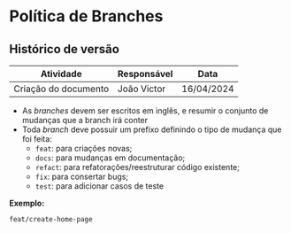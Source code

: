 # Política de Branches

## Histórico de versão

| Atividade                          | Responsável   | Data       |
|------------------------------------|---------------|------------|
| Criação do documento | João Victor | 16/04/2024 |


* As *branches* devem ser escritos em inglês, e resumir o conjunto de mudanças que a branch irá conter
* Toda *branch* deve possuir um prefixo definindo o tipo de mudança que foi feita:
    * `feat`: para criações novas;
    * `docs`: para mudanças em documentação;
    * `refact`: para refatorações/reestruturar código existente;
    * `fix`: para consertar bugs;
    * `test`: para adicionar casos de teste

**Exemplo:**

```feat/create-home-page```
